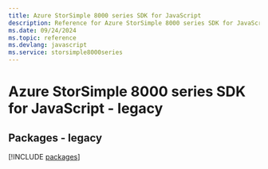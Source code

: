 ```yaml
---
title: Azure StorSimple 8000 series SDK for JavaScript
description: Reference for Azure StorSimple 8000 series SDK for JavaScript
ms.date: 09/24/2024
ms.topic: reference
ms.devlang: javascript
ms.service: storsimple8000series
---
```

# Azure StorSimple 8000 series SDK for JavaScript - legacy
## Packages - legacy
[!INCLUDE [packages](storsimple-8000-series-index.md)]